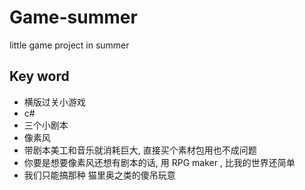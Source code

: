 # Game-summer
little game project in summer

## Key word

- 横版过关小游戏
- c#
- 三个小剧本
- 像素风
- 带剧本美工和音乐就消耗巨大, 直接买个素材包用也不成问题
- 你要是想要像素风还想有剧本的话, 用 RPG maker , 比我的世界还简单
- 我们只能搞那种    猫里奥之类的傻吊玩意
